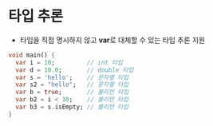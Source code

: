 # 타입 추론

- 타입을 직접 명시하지 않고 **var**로 대체할 수 있는 타입 추론 지원

```Dart
void main() {
  var i = 10;         // int 타입
  var d = 10.0;       // double 타입
  var s = 'hello';    // 문자열 타입
  var s2 = "hello";   // 문자열 타입
  var b = true;       // 불리언 타입
  var b2 = i < 10;    // 불리언 타입
  var b3 = s.isEmpty; // 불리언 타입
}
```
